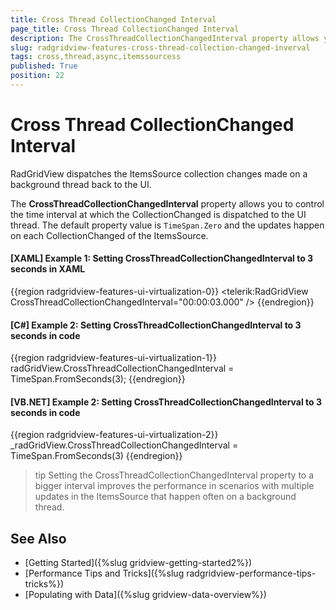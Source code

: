 ```yaml
---
title: Cross Thread CollectionChanged Interval
page_title: Cross Thread CollectionChanged Interval
description: The CrossThreadCollectionChangedInterval property allows you to control the time interval at which the CollectionChanged is dispatched to the UI thread
slug: radgridview-features-cross-thread-collection-changed-inverval
tags: cross,thread,async,itemssourcess
published: True
position: 22
---
```


# Cross Thread CollectionChanged Interval

RadGridView dispatches the ItemsSource collection changes made on a background thread back to the UI.

The __CrossThreadCollectionChangedInterval__ property allows you to control the time interval at which the CollectionChanged is dispatched to the UI thread. The default property value is `TimeSpan.Zero` and the updates happen on each CollectionChanged of the ItemsSource. 

#### __[XAML] Example 1: Setting CrossThreadCollectionChangedInterval to 3 seconds in XAML__
{{region radgridview-features-ui-virtualization-0}}
	<telerik:RadGridView CrossThreadCollectionChangedInterval="00:00:03.000" />
{{endregion}} 

#### __[C#] Example 2: Setting CrossThreadCollectionChangedInterval to 3 seconds in code__
{{region radgridview-features-ui-virtualization-1}}
	radGridView.CrossThreadCollectionChangedInterval = TimeSpan.FromSeconds(3);
{{endregion}} 

#### __[VB.NET] Example 2: Setting CrossThreadCollectionChangedInterval to 3 seconds in code__
{{region radgridview-features-ui-virtualization-2}}
	_radGridView.CrossThreadCollectionChangedInterval = TimeSpan.FromSeconds(3)
{{endregion}} 

>tip Setting the CrossThreadCollectionChangedInterval property to a bigger interval improves the performance in scenarios with multiple updates in the ItemsSource that happen often on a background thread. 
       
## See Also  
 * [Getting Started]({%slug gridview-getting-started2%})
 * [Performance Tips and Tricks]({%slug radgridview-performance-tips-tricks%})
 * [Populating with Data]({%slug gridview-data-overview%})
